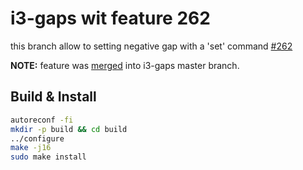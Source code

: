 # i3-gaps wit feature 262

this branch allow to setting negative gap with a 'set' command [#262](https://github.com/Airblader/i3/issues/262)

**NOTE:** feature was [merged](https://github.com/Airblader/i3/commit/b394bc3e339092d4b1e0dc578d9a4e94080d85ba) into i3-gaps master branch.  

## Build & Install
```bash
autoreconf -fi
mkdir -p build && cd build
../configure
make -j16
sudo make install
```
